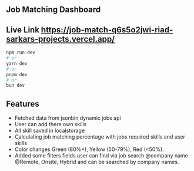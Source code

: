 ## Job Matching Dashboard

## Live Link https://job-match-q6s5o2jwi-riad-sarkars-projects.vercel.app/



```bash
npm run dev
# or
yarn dev
# or
pnpm dev
# or
bun dev
```

## Features
 - Fetched data from jsonbin dynamic jobs api
 - User can add there own skills
 - All skill saved in localstorage
 - Calculating job matching percentage with jobs required skills and user skills
 - Color changes Green (80%+), Yellow (50-79%), Red (<50%).
 - Added some filters fields user can find via job search @company name @Remote, Onsite, Hybrid and can be searched by company names.

